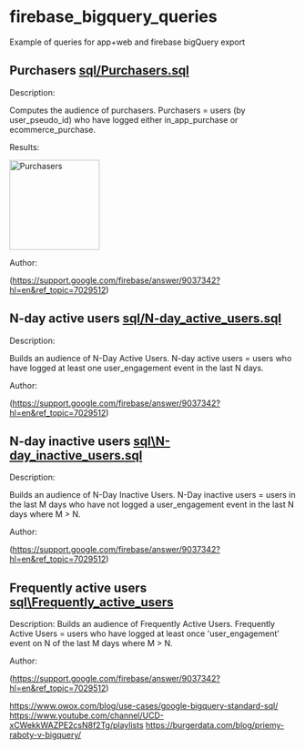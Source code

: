 # firebase_bigquery_queries
Example of queries for app+web and firebase bigQuery export


## Purchasers [sql/Purchasers.sql](sql/Purchasers.sql "Purchasers")

Description:

Computes the audience of purchasers.
Purchasers = users (by user_pseudo_id) who have logged either in_app_purchase or ecommerce_purchase.

Results:

<img width="158" alt="Purchasers" src="https://user-images.githubusercontent.com/16681043/67213115-2187e700-f426-11e9-8852-6a07d26a0d92.png">

Author:

(https://support.google.com/firebase/answer/9037342?hl=en&ref_topic=7029512)




## N-day active users [sql/N-day_active_users.sql](sql/N-day_active_users.sql "N-day active users")

Description:

Builds an audience of N-Day Active Users.
N-day active users = users who have logged at least one user_engagement event in the last N days.

Author:

(https://support.google.com/firebase/answer/9037342?hl=en&ref_topic=7029512)

## N-day inactive users [sql\N-day_inactive_users.sql](https://user-images.githubusercontent.com/56918494/67395542-df3de180-f5ae-11e9-98b2-9c7398749326.jpg)


Description:

Builds an audience of N-Day Inactive Users.
N-Day inactive users = users in the last M days who have not logged a
user_engagement event in the last N days where M > N.

Author:

(https://support.google.com/firebase/answer/9037342?hl=en&ref_topic=7029512)

## Frequently active users [sql\Frequently_active_users](https://user-images.githubusercontent.com/56918494/67396939-2200b900-f5b1-11e9-966c-2cc3d72c32b7.jpg)

Description:
Builds an audience of Frequently Active Users.
 Frequently Active Users = users who have logged at least once
 'user_engagement' event on N of the last M days where M > N.

 Author:

 (https://support.google.com/firebase/answer/9037342?hl=en&ref_topic=7029512)

 

https://www.owox.com/blog/use-cases/google-bigquery-standard-sql/
https://www.youtube.com/channel/UCD-xCWekkWAZPE2csN8f2Tg/playlists
https://burgerdata.com/blog/priemy-raboty-v-bigquery/
